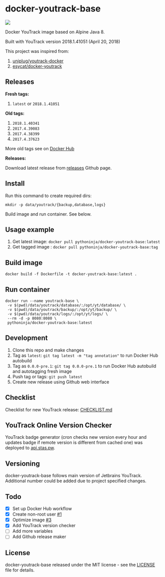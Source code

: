 # docker-youtrack-base

[![](https://images.microbadger.com/badges/image/pythoninja/docker-youtrack-base.svg)](https://microbadger.com/images/pythoninja/docker-youtrack-base "Get your own image badge on microbadger.com")

Docker YouTrack image based on Alpine Java 8.

Built with YouTrack version 2018.1.41051 (April 20, 2018)

This project was inspired from:
1. [uniplug/youtrack-docker](https://github.com/uniplug/youtrack-docker)
2. [esycat/docker-youtrack](https://github.com/esycat/docker-youtrack)

## Releases

**Fresh tags:**

1. `latest` or `2018.1.41051`

**Old tags:**

1. `2018.1.40341`
1. `2017.4.39083`
1. `2017.4.38399` 
1. `2017.4.37623` 

More old tags see on [Docker Hub](https://hub.docker.com/r/pythoninja/docker-youtrack-base/tags/)

**Releases:**

Download latest release from [releases](https://github.com/pythoninja/docker-youtrack-base/releases) Github page.

## Install

Run this command to create required dirs:

```
mkdir -p data/youtrack/{backup,database,logs}
```

Build image and run container. See below.

## Usage example

1. Get latest image: `docker pull pythoninja/docker-youtrack-base:latest`
2. Get tagged image : `docker pull pythoninja/docker-youtrack-base:tag`

## Build image

```
docker build -f Dockerfile -t docker-youtrack-base:latest .
```

## Run container

```
docker run --name youtrack-base \
 -v $(pwd)/data/youtrack/database/:/opt/yt/database/ \
 -v $(pwd)/data/youtrack/backup/:/opt/yt/backup/ \
 -v $(pwd)/data/youtrack/logs/:/opt/yt/logs/ \
 --rm -d -p 8080:8080 \
 pythoninja/docker-youtrack-base:latest
```

## Development

1. Clone this repo and make changes
2. Tag as `latest`: `git tag latest -m "tag annotation"` to run Docker Hub autobuild
3. Tag as `0.0.0-pre.1`: `git tag 0.0.0-pre.1` to run Docker Hub autobuild and autotagging fresh image
4. Push tag or tags: `git push latest`
5. Create new release using Github web interface

## Checklist

Checklist for new YouTrack release: [CHECKLIST.md](CHECKLIST.md)

## YouTrack Online Version Checker

YouTrack badge generator (cron checks new version every hour and updates badge if remote version is different from cached one) was deployed to [api.stas.pw](http://api.stas.pw/v1/youtrack/latest.svg).

## Versioning

docker-youtrack-base follows main version of Jetbrains YouTrack. Additional number could be added due to project specified changes.

## Todo

- [x] Set up Docker Hub workflow
- [x] Create non-root user [#1](//github.com/pythoninja/docker-youtrack-base/pull/1)
- [x] Optimize image [#3](//github.com/pythoninja/docker-youtrack-base/pull/3)
- [x] Add YouTrack version checker
- [ ] Add more variables
- [ ] Add Github release maker

## License

docker-youtrack-base released under the MIT license - see the [LICENSE](LICENSE) file for details.
